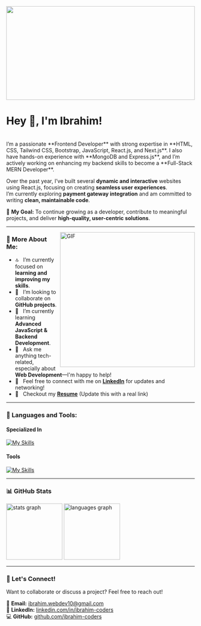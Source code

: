  <img src="https://i.ibb.co/ZpTPCjsP/github-header-image-1.png" width="100%" height="250" />

<h1> Hey 👋, I'm Ibrahim!</h1>

<br/>
I’m a passionate **Frontend Developer** with strong expertise in **HTML, CSS, Tailwind CSS, Bootstrap, JavaScript, React.js, and Next.js**.  
I also have hands-on experience with **MongoDB and Express.js**, and I’m actively working on enhancing my backend skills to become a **Full-Stack MERN Developer**.

Over the past year, I’ve built several **dynamic and interactive** websites using React.js, focusing on creating **seamless user experiences**.  
I’m currently exploring **payment gateway integration** and am committed to writing **clean, maintainable code**.

🚀 **My Goal:** To continue growing as a developer, contribute to meaningful projects, and deliver **high-quality, user-centric solutions**.

---

<img align="right" alt="GIF" src="https://raw.githubusercontent.com/rahul-jha98/rahul-jha98/main/techstack.gif" width="360px"/>
  
### 🤞 More About Me:

- 🔝 &nbsp; I’m currently focused on **learning and improving my skills**.
- 🤝 &nbsp; I’m looking to collaborate on **GitHub projects**.
- 🌱 &nbsp; I’m currently learning **Advanced JavaScript & Backend Development**.
- 💬 &nbsp; Ask me anything tech-related, especially about **Web Development**—I'm happy to help!
- 📧 &nbsp; Feel free to connect with me on **[LinkedIn](https://www.linkedin.com/in/ibrahim-coders/)** for updates and networking!
- 📝 &nbsp; Checkout my **[Resume](#)** (Update this with a real link)

---

### 🌟 Languages and Tools:

#### Specialized In
[![My Skills](https://skillicons.dev/icons?i=js,react,nextjs,firebase,nodejs,expressjs,mongodb,tailwind,html,css,bootstrap)](https://mohitya.dev/tools)

#### Tools
[![My Skills](https://skillicons.dev/icons?i=vscode,git,firebase,figma,github,vercel,netlify)](https://mohitya.dev/tools)

---

### 📊 GitHub Stats

<div align="left">
  <img src="https://github-readme-stats.vercel.app/api?username=ibrahim-coders&hide_title=false&hide_rank=false&show_icons=true&include_all_commits=true&count_private=true&disable_animations=false&theme=dracula&locale=en&hide_border=false" height="150" alt="stats graph" />
  <img src="https://github-readme-stats.vercel.app/api/top-langs?username=ibrahim-coders&locale=en&hide_title=false&layout=compact&card_width=320&langs_count=5&theme=dracula&hide_border=false" height="150" alt="languages graph" />
</div>

---

### 📢 Let's Connect!
Want to collaborate or discuss a project? Feel free to reach out!

📧 **Email:** [ibrahim.webdev10@gmail.com](mailto:ibrahim.webdev10@gmail.com)  
💌 **LinkedIn:** [linkedin.com/in/ibrahim-coders](https://www.linkedin.com/in/ibrahim-coders/)  
💻 **GitHub:** [github.com/ibrahim-coders](https://github.com/ibrahim-coders/)  
